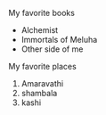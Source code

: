 My favorite books
- Alchemist
- Immortals of Meluha
- Other side of me

My favorite places
1. Amaravathi
2. shambala 
3. kashi
